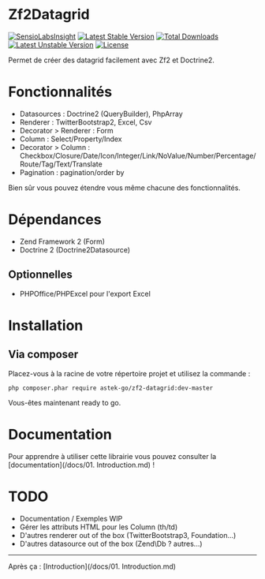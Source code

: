 # Zf2Datagrid

[![SensioLabsInsight](https://insight.sensiolabs.com/projects/f85e7364-7439-4787-ba54-16cfc536c416/mini.png)](https://insight.sensiolabs.com/projects/f85e7364-7439-4787-ba54-16cfc536c416) 
[![Latest Stable Version](https://poser.pugx.org/astek-go/zf2-datagrid/v/stable)](https://packagist.org/packages/astek-go/zf2-datagrid)
[![Total Downloads](https://poser.pugx.org/astek-go/zf2-datagrid/downloads)](https://packagist.org/packages/astek-go/zf2-datagrid)
[![Latest Unstable Version](https://poser.pugx.org/astek-go/zf2-datagrid/v/unstable)](https://packagist.org/packages/astek-go/zf2-datagrid)
[![License](https://poser.pugx.org/astek-go/zf2-datagrid/license)](https://packagist.org/packages/astek-go/zf2-datagrid)


Permet de créer des datagrid facilement avec Zf2 et Doctrine2.

# Fonctionnalités

* Datasources : Doctrine2 (QueryBuilder), PhpArray
* Renderer : TwitterBootstrap2, Excel, Csv
* Decorator > Renderer : Form
* Column : Select/Property/Index
* Decorator > Column : Checkbox/Closure/Date/Icon/Integer/Link/NoValue/Number/Percentage/Route/Tag/Text/Translate
* Pagination : pagination/order by

Bien sûr vous pouvez étendre vous même chacune des fonctionnalités.

# Dépendances

* Zend Framework 2 (Form)
* Doctrine 2 (Doctrine2Datasource)

## Optionnelles

* PHPOffice/PHPExcel pour l'export Excel

# Installation

## Via composer

Placez-vous à la racine de votre répertoire projet et utilisez la commande :

```
php composer.phar require astek-go/zf2-datagrid:dev-master
```

Vous-êtes maintenant ready to go.

# Documentation

Pour apprendre à utiliser cette librairie vous pouvez consulter la [documentation](/docs/01. Introduction.md) !

# TODO

* Documentation / Exemples WIP
* Gérer les attributs HTML pour les Column (th/td)
* D'autres renderer out of the box (TwitterBootstrap3, Foundation...)
* D'autres datasource out of the box (Zend\Db ? autres...)

---
Après ça : [Introduction](/docs/01. Introduction.md)
